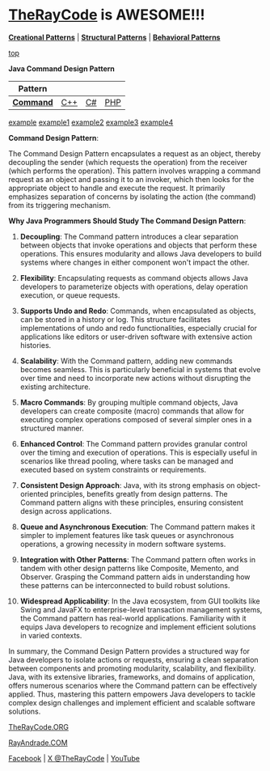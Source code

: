 # [TheRayCode](../../../README.md) is AWESOME!!!

**[Creational Patterns](../../Creational/README.md)** | **[Structural Patterns](../../Structural/README.md)** | **[Behavioral Patterns](../README.md)**

[top](../README.md)

**Java Command Design Pattern**

|Pattern|   |   |   |
|---|---|---|---|
| [**Command**](README.md) | [C++](../../../Csharp/Behavioral/Command/README.md) | [C#](../../../Csharp/Behavioral/Command/README.md) | [PHP](../../../PHP/Behavioral/Command/README.md) |

[example](CD0/README.md) [example1](CD1/README.md) [example2](CD2/README.md) [example3](CD3/README.md) [example4](CD4/README.md) 

**Command Design Pattern**:

The Command Design Pattern encapsulates a request as an object, thereby decoupling the sender (which requests the operation) from the receiver (which performs the operation). This pattern involves wrapping a command request as an object and passing it to an invoker, which then looks for the appropriate object to handle and execute the request. It primarily emphasizes separation of concerns by isolating the action (the command) from its triggering mechanism.

**Why Java Programmers Should Study The Command Design Pattern**:

1. **Decoupling**: The Command pattern introduces a clear separation between objects that invoke operations and objects that perform these operations. This ensures modularity and allows Java developers to build systems where changes in either component won't impact the other.

2. **Flexibility**: Encapsulating requests as command objects allows Java developers to parameterize objects with operations, delay operation execution, or queue requests.

3. **Supports Undo and Redo**: Commands, when encapsulated as objects, can be stored in a history or log. This structure facilitates implementations of undo and redo functionalities, especially crucial for applications like editors or user-driven software with extensive action histories.

4. **Scalability**: With the Command pattern, adding new commands becomes seamless. This is particularly beneficial in systems that evolve over time and need to incorporate new actions without disrupting the existing architecture.

5. **Macro Commands**: By grouping multiple command objects, Java developers can create composite (macro) commands that allow for executing complex operations composed of several simpler ones in a structured manner.

6. **Enhanced Control**: The Command pattern provides granular control over the timing and execution of operations. This is especially useful in scenarios like thread pooling, where tasks can be managed and executed based on system constraints or requirements.

7. **Consistent Design Approach**: Java, with its strong emphasis on object-oriented principles, benefits greatly from design patterns. The Command pattern aligns with these principles, ensuring consistent design across applications.

8. **Queue and Asynchronous Execution**: The Command pattern makes it simpler to implement features like task queues or asynchronous operations, a growing necessity in modern software systems.

9. **Integration with Other Patterns**: The Command pattern often works in tandem with other design patterns like Composite, Memento, and Observer. Grasping the Command pattern aids in understanding how these patterns can be interconnected to build robust solutions.

10. **Widespread Applicability**: In the Java ecosystem, from GUI toolkits like Swing and JavaFX to enterprise-level transaction management systems, the Command pattern has real-world applications. Familiarity with it equips Java developers to recognize and implement efficient solutions in varied contexts.

In summary, the Command Design Pattern provides a structured way for Java developers to isolate actions or requests, ensuring a clean separation between components and promoting modularity, scalability, and flexibility. Java, with its extensive libraries, frameworks, and domains of application, offers numerous scenarios where the Command pattern can be effectively applied. Thus, mastering this pattern empowers Java developers to tackle complex design challenges and implement efficient and scalable software solutions.

[TheRayCode.ORG](https://www.TheRayCode.org)

[RayAndrade.COM](https://www.RayAndrade.com)

[Facebook](https://www.facebook.com/TheRayCode/) | [X @TheRayCode](https://www.x.com/TheRayCode/) | [YouTube](https://www.youtube.com/TheRayCode/)
